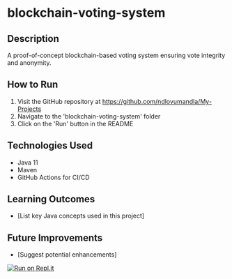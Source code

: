 ﻿# blockchain-voting-system

## Description
A proof-of-concept blockchain-based voting system ensuring vote integrity and anonymity.

## How to Run
1. Visit the GitHub repository at https://github.com/ndlovumandla/My-Projects
2. Navigate to the 'blockchain-voting-system' folder
3. Click on the 'Run' button in the README

## Technologies Used
- Java 11
- Maven
- GitHub Actions for CI/CD

## Learning Outcomes
- [List key Java concepts used in this project]

## Future Improvements
- [Suggest potential enhancements]

[![Run on Repl.it](https://repl.it/badge/github/ndlovumandla/My-Projects)](https://repl.it/github/ndlovumandla/My-Projects)
